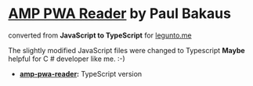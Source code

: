 <!---
Copyright 2017 Peter Loebel. All Rights Reserved.

Licensed under the Apache License, Version 2.0 (the "License");
you may not use this file except in compliance with the License.
You may obtain a copy of the License at

      http://www.apache.org/licenses/LICENSE-2.0

Unless required by applicable law or agreed to in writing, software
distributed under the License is distributed on an "AS-IS" BASIS,
WITHOUT WARRANTIES OR CONDITIONS OF ANY KIND, either express or implied.
See the License for the specific language governing permissions and
limitations under the License.
-->

# [AMP PWA Reader](https://paulbakaus.com/tutorials/html5/building-a-pwamp-0-introducing-the-shadowreader/) by Paul Bakaus  
converted from **JavaScript to TypeScript** for [legunto.me](https://www.legunto.me)


The slightly modified JavaScript files were changed to Typescript
**Maybe** helpful for C # developer like me. :-)



- **[amp-pwa-reader](./amp-pwa-reader):** TypeScript version 
